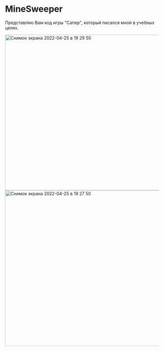 # MineSweeper
Представляю Вам код игры "Сапер", который писался мной в учебных целях. 

<img width="508" alt="Снимок экрана 2022-04-25 в 19 29 50" src="https://user-images.githubusercontent.com/71041467/166591139-f3ecfbc3-c4fb-42d4-b611-d8805afc9a0c.png">
<img width="508" alt="Снимок экрана 2022-04-25 в 19 27 50" src="https://user-images.githubusercontent.com/71041467/166591152-2993dc82-f5cb-4f48-bb4b-472c9251415d.png">
